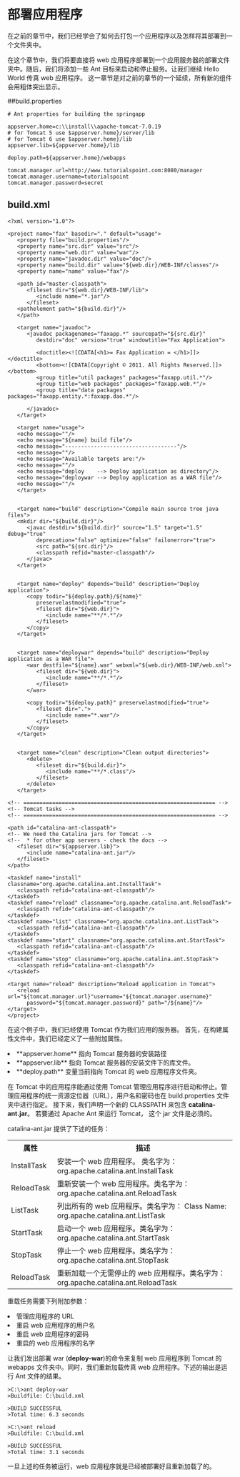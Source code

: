 # 部署应用程序

在之前的章节中，我们已经学会了如何去打包一个应用程序以及怎样将其部署到一个文件夹中。

在这个章节中，我们将要直接将 web 应用程序部署到一个应用服务器的部署文件夹中。随后，我们将添加一些 Ant 目标来启动和停止服务。让我们继续 Hello World 传真 web 应用程序。 这一章节是对之前的章节的一个延续，所有新的组件会用粗体突出显示。

##build.properties
```
# Ant properties for building the springapp

appserver.home=c:\\install\\apache-tomcat-7.0.19
# for Tomcat 5 use $appserver.home}/server/lib
# for Tomcat 6 use $appserver.home}/lib
appserver.lib=${appserver.home}/lib

deploy.path=${appserver.home}/webapps

tomcat.manager.url=http://www.tutorialspoint.com:8080/manager
tomcat.manager.username=tutorialspoint
tomcat.manager.password=secret
```
## build.xml

```
<?xml version="1.0"?>

<project name="fax" basedir="." default="usage">
   <property file="build.properties"/>
   <property name="src.dir" value="src"/>
   <property name="web.dir" value="war"/>
   <property name="javadoc.dir" value="doc"/>
   <property name="build.dir" value="${web.dir}/WEB-INF/classes"/>
   <property name="name" value="fax"/>

   <path id="master-classpath">
      <fileset dir="${web.dir}/WEB-INF/lib">
         <include name="*.jar"/>
      </fileset>
   <pathelement path="${build.dir}"/>
   </path>
    
   <target name="javadoc">
      <javadoc packagenames="faxapp.*" sourcepath="${src.dir}" 
         destdir="doc" version="true" windowtitle="Fax Application">

         <doctitle><![CDATA[<h1>= Fax Application = </h1>]]></doctitle>
         <bottom><![CDATA[Copyright © 2011. All Rights Reserved.]]></bottom>
         <group title="util packages" packages="faxapp.util.*"/>
         <group title="web packages" packages="faxapp.web.*"/>
         <group title="data packages" packages="faxapp.entity.*:faxapp.dao.*"/>

      </javadoc>
   </target>

   <target name="usage">
   <echo message=""/>
   <echo message="${name} build file"/>
   <echo message="-----------------------------------"/>
   <echo message=""/>
   <echo message="Available targets are:"/>
   <echo message=""/>
   <echo message="deploy    --> Deploy application as directory"/>
   <echo message="deploywar --> Deploy application as a WAR file"/>
   <echo message=""/>
   </target>


   <target name="build" description="Compile main source tree java files">
   <mkdir dir="${build.dir}"/>
      <javac destdir="${build.dir}" source="1.5" target="1.5" debug="true"
         deprecation="false" optimize="false" failonerror="true">
         <src path="${src.dir}"/>
         <classpath refid="master-classpath"/>
      </javac>
   </target>


   <target name="deploy" depends="build" description="Deploy application">
      <copy todir="${deploy.path}/${name}" 
         preservelastmodified="true">
         <fileset dir="${web.dir}">
            <include name="**/*.*"/>
         </fileset>
      </copy>
   </target>


   <target name="deploywar" depends="build" description="Deploy application as a WAR file">
      <war destfile="${name}.war" webxml="${web.dir}/WEB-INF/web.xml">
         <fileset dir="${web.dir}">
            <include name="**/*.*"/>
         </fileset>
      </war>
      
      <copy todir="${deploy.path}" preservelastmodified="true">
         <fileset dir=".">
            <include name="*.war"/>
         </fileset>
      </copy>
   </target>
    

   <target name="clean" description="Clean output directories">
      <delete>
         <fileset dir="${build.dir}">
            <include name="**/*.class"/>
         </fileset>
      </delete>
   </target>
```

```
<!-- ============================================================ -->
<!-- Tomcat tasks -->
<!-- ============================================================ -->

<path id="catalina-ant-classpath">
<!-- We need the Catalina jars for Tomcat -->
<!--  * for other app servers - check the docs -->
   <fileset dir="${appserver.lib}">
      <include name="catalina-ant.jar"/>
   </fileset>
</path>

<taskdef name="install" classname="org.apache.catalina.ant.InstallTask">
   <classpath refid="catalina-ant-classpath"/>
</taskdef>
<taskdef name="reload" classname="org.apache.catalina.ant.ReloadTask">
   <classpath refid="catalina-ant-classpath"/>
</taskdef>
<taskdef name="list" classname="org.apache.catalina.ant.ListTask">
   <classpath refid="catalina-ant-classpath"/>
</taskdef>
<taskdef name="start" classname="org.apache.catalina.ant.StartTask">
   <classpath refid="catalina-ant-classpath"/>
</taskdef>
<taskdef name="stop" classname="org.apache.catalina.ant.StopTask">
   <classpath refid="catalina-ant-classpath"/>
</taskdef>

<target name="reload" description="Reload application in Tomcat">
   <reload url="${tomcat.manager.url}"username="${tomcat.manager.username}"
      password="${tomcat.manager.password}" path="/${name}"/>
</target>
</project>
```

在这个例子中，我们已经使用 Tomcat 作为我们应用的服务器。 首先，在构建属性文件中，我们已经定义了一些附加属性。
<li>**appserver.home** 指向 Tomcat 服务器的安装路径</li>
<li>**appserver.lib** 指向 Tomcat 服务器的安装文件下的库文件。</li>
<li>**deploy.path** 变量当前指向 Tomcat 的 web 应用程序文件夹。</li>

在 Tomcat 中的应用程序能通过使用 Tomcat 管理应用程序进行启动和停止。管理应用程序的统一资源定位器（URL），用户名和密码也在 build.properties 文件夹中进行指定。 接下来，我们声明一个新的 CLASSPATH 来包含 **catalina-ant.jar**。 若要通过 Apache Ant 来运行 Tomcat， 这个 jar 文件是必须的。

catalina-ant.jar 提供了下述的任务：
<table>
  <tr>
    <th>属性</th>
    <th>描述</th>
  </tr>
  <tr>
    <td>InstallTask</td>
    <td>安装一个 web 应用程序。 类名字为：  org.apache.catalina.ant.InstallTask </td>
  </tr>
  <tr>
    <td>ReloadTask</td>
    <td>重新安装一个 web 应用程序。类名字为： org.apache.catalina.ant.ReloadTask</td>
  </tr>
    <tr>
    <td>ListTask</td>
    <td>列出所有的 web 应用程序。类名字为： Class Name: org.apache.catalina.ant.ListTask</td>
  </tr>
    <tr>
    <td>StartTask</td>
    <td>启动一个 web 应用程序。类名字为：  org.apache.catalina.ant.StartTask</td>
  </tr>
     <tr>
    <td>StopTask</td>
    <td>停止一个 web 应用程序。类名字为：  org.apache.catalina.ant.StopTask</td>
  </tr>
     <tr>
    <td>ReloadTask</td>
    <td> 重新加载一个无需停止的 web 应用程序。类名字为：org.apache.catalina.ant.ReloadTask</td>
  </tr>
</table>

重载任务需要下列附加参数：
<li>管理应用程序的 URL</li>
<li>重启 web 应用程序的用户名</li>
<li>重启 web 应用程序的密码</li>
<li>重启的 web 应用程序的名字</li>

让我们发出部署 war (**deploy-war**)的命令来复制 web 应用程序到 Tomcat 的 webapps 文件夹中。同时，我们重新加载传真 web 应用程序。下述的输出是运行 Ant 文件的结果。

```
>C:\>ant deploy-war
>Buildfile: C:\build.xml

>BUILD SUCCESSFUL
>Total time: 6.3 seconds

>C:\>ant reload
>Buildfile: C:\build.xml

>BUILD SUCCESSFUL
>Total time: 3.1 seconds
```  

一旦上述的任务被运行，web 应用程序就是已经被部署好且重新加载了的。
